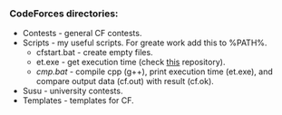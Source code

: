 
### CodeForces directories:
- Contests - general CF contests.
- Scripts - my useful scripts. For greate work add this to %PATH%.
    - cfstart.bat - create empty files.
    - et.exe - get execution time (check [this](https://github.com/MrSago/Execution-Time) repository).
    - *cmp.bat* - compile cpp (g++), print execution time (et.exe), and compare output data (cf.out) with result (cf.ok).
- Susu - university contests.
- Templates - templates for CF.

